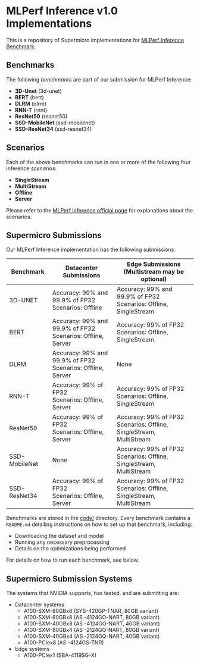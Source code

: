 # MLPerf Inference v1.0 Implementations

This is a repository of Supermicro implementations for [MLPerf Inference Benchmark](https://www.mlperf.org/inference-overview/).

## Benchmarks

The following *benchmarks* are part of our submission for MLPerf Inference:

 - **3D-Unet** (3d-unet)
 - **BERT** (bert)
 - **DLRM** (dlrm)
 - **RNN-T** (rnnt)
 - **ResNet50** (resnet50)
 - **SSD-MobileNet** (ssd-mobilenet)
 - **SSD-ResNet34** (ssd-resnet34)

## Scenarios

Each of the above benchmarks can run in one or more of the following four inference *scenarios*:

 - **SingleStream**
 - **MultiStream**
 - **Offline**
 - **Server**

Please refer to the [MLPerf Inference official page](https://www.mlperf.org/inference-overview/) for explanations about the scenarios.

## Supermicro Submissions

Our MLPerf Inference implementation has the following submissions:

| Benchmark     | Datacenter Submissions                                        | Edge Submissions (Multistream may be optional)                                   |
|---------------|---------------------------------------------------------------|----------------------------------------------------------------------------------|
| 3D-UNET       | Accuracy: 99% and 99.9% of FP32<br>Scenarios: Offline         | Accuracy: 99% and 99.9% of FP32<br>Scenarios: Offline, SingleStream              |
| BERT          | Accuracy: 99% and 99.9% of FP32<br>Scenarios: Offline, Server | Accuracy: 99% of FP32<br>Scenarios: Offline, SingleStream                        |
| DLRM          | Accuracy: 99% and 99.9% of FP32<br>Scenarios: Offline, Server | None                                                                             |
| RNN-T         | Accuracy: 99% of FP32<br>Scenarios: Offline, Server           | Accuracy: 99% of FP32<br>Scenarios: Offline, SingleStream                        |
| ResNet50      | Accuracy: 99% of FP32<br>Scenarios: Offline, Server           | Accuracy: 99% of FP32<br>Scenarios: Offline, SingleStream, MultiStream           |
| SSD-MobileNet | None                                                          | Accuracy: 99% of FP32<br>Scenarios: Offline, SingleStream, MultiStream           |
| SSD-ResNet34  | Accuracy: 99% of FP32<br>Scenarios: Offline, Server           | Accuracy: 99% of FP32<br>Scenarios: Offline, SingleStream, MultiStream           |

Benchmarks are stored in the [code/](code) directory.
Every benchmark contains a `README.md` detailing instructions on how to set up that benchmark, including:

 - Downloading the dataset and model
 - Running any necessary preprocessing
 - Details on the optimizations being performed

For details on how to run each benchmark, see below.

## Supermicro Submission Systems

The systems that NVIDIA supports, has tested, and are submitting are:

 - Datacenter systems
   - A100-SXM-80GBx8 (SYS-420GP-TNAR, 80GB variant)
   - A100-SXM-80GBx8 (AS -4124GO-NART, 80GB variant)
   - A100-SXM-40GBx8 (AS -4124GO-NART, 40GB variant)
   - A100-SXM-80GBx4 (AS -2124GQ-NART, 80GB variant)
   - A100-SXM-40GBx4 (AS -2124GQ-NART, 40GB variant)
   - A100-PCIex8 (AS -4124GS-TNR)
 - Edge systems
   - A100-PCIex1 (SBA-4119SG-X)
 

